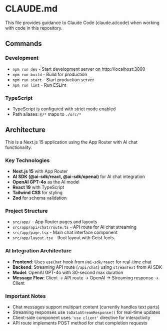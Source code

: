 # CLAUDE.md

This file provides guidance to Claude Code (claude.ai/code) when working with code in this repository.

## Commands

### Development
- `npm run dev` - Start development server on http://localhost:3000
- `npm run build` - Build for production
- `npm run start` - Start production server
- `npm run lint` - Run ESLint

### TypeScript
- TypeScript is configured with strict mode enabled
- Path aliases: `@/*` maps to `./src/*`

## Architecture

This is a Next.js 15 application using the App Router with AI chat functionality.

### Key Technologies
- **Next.js 15** with App Router
- **AI SDK (@ai-sdk/react, @ai-sdk/openai)** for AI chat integration
- **OpenAI GPT-4o** as the AI model
- **React 19** with TypeScript
- **Tailwind CSS** for styling
- **Zod** for schema validation

### Project Structure
- `src/app/` - App Router pages and layouts
- `src/app/api/chat/route.ts` - API route for AI chat streaming
- `src/app/page.tsx` - Main chat interface component
- `src/app/layout.tsx` - Root layout with Geist fonts

### AI Integration Architecture
- **Frontend**: Uses `useChat` hook from `@ai-sdk/react` for real-time chat
- **Backend**: Streaming API route (`/api/chat`) using `streamText` from AI SDK
- **Model**: OpenAI GPT-4o with 30-second max duration
- **Message Flow**: Client → API route → OpenAI → Streaming response → Client

### Important Notes
- Chat messages support multipart content (currently handles text parts)
- Streaming responses use `toDataStreamResponse()` for real-time updates
- Client-side component uses `'use client'` directive for interactivity
- API route implements POST method for chat completion requests